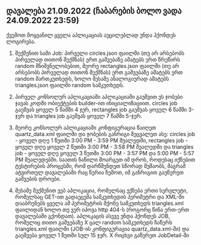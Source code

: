 ## დავალება 21.09.2022 (ჩაბარების ბოლო ვადა 24.09.2022 23:59)

ქვემოთ მოყვანილ ყველა აპლიკაციას აუცილებლად უნდა ჰქონდეს ლოგირება.

1.  შექმენით სამი Job: პირველი circles.json ფაილში (თუ არ არსებობს პირველად  თითონ შექმნას) ერთ გაშვებაზე ამატებს ერთ წრეწირს random მნიშვნელობებით,  მეორე rectangles.json ფაილში (თუ არ არსებობს პირველად თითონ შექმნას)  ერთ გაშვებაზე ამატებს ერთ random მართკუთხედს, ხოლო მესამე ანალოგიურად  ამატებს triangles.json ფაილში random სამკუთხედს.

2. პირველ კონსოლურ  აპლიკაციაში აპლიკაციაში გაუშვით ეს ჯობები ჯავას კოდში ობიექტების  builder-ით ინიციალიზაციით. circles job გაეშვას ყოველ 5 წამში 4 ჯერ,  rectangles job გაეშვას ყოველ 6 წამში 3-ჯერ და triangles job გაეშვას  ყოველ 7 წამში 5-ჯერ. 

3. მეორე კონსოლურ აპლიკაციაში კონფიგურაცია  წაიღეთ quartz_data.xml ფაილში და ჯობების განრიგი შეცვალეთ ასე: circles  job  - ყოველ დღე 1 წუთში 3:00 PM - 3:59 PM შუალედში, rectangles  job -  ყოველ დღე ყოველ 2 წუთში 3:00 PM - 3:58 PM შუალედში და triangles job -  ყოველ დღე ყოველ 3 წუთში 3:00 PM - 3:57 PM და 5:00 PM - 5:57 PM  შუალედებში. საათის ნაწილი მოარგეთ იმ დროს, როდესაც იქნებით ტესტირების  პროცესში, რომ დარწმუნდეთ სწორად მუშაობს, მაგრამ ატვირთულ დავალებაში რაც  წერია ზემოთ, იმ განრიგით გაუწერეთ გაშვების დროები.

4. მესამე შექმენით  ვებ აპლიკაცია, რომელსაც ექნება ერთი სერვლეტი, რომელსაც GET-ით გადაეცემა  სამკუთხედის პერიმეტრი და XML-ში დააბრუნებს ყველა ამ პერიმეტრის მქონე  სამკუთხედს triangles.xml ფაილიდან ხოლო თუ ვერ იპოვა http 404-ს (როგორც  წინა ერთ-ერთ დავალებაში გქონდათ). აპლიკაცის ასევე უნდა ჰქონდეს JOB,  რომელიც თითო გაშვებაზე X ცალ random სამკუთხედს ჩაწერს triangles.xml  ფაილში (JOB-ის კონფიგურაცია quartz_data.xml-ში) და გაეშვება ყოველ 1  წუთში სულ 15 ჯერ. X რიცხვი გაწერეთ JobDetail-ში